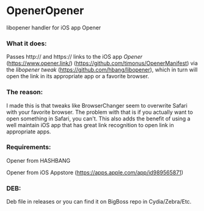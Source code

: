 # OpenerOpener
libopener handler for iOS app Opener

### What it does:
Passes http:// and https:// links to the iOS app *Opener* (https://www.opener.link/) (https://github.com/timonus/OpenerManifest) via the *libopener tweak* (https://github.com/hbang/libopener), which in turn will open the link in its appropriate app or a favorite browser.

### The reason:
I made this is that tweaks like BrowserChanger seem to overwrite Safari with your favorite browser. The problem with that is if you actually want to open something in Safari, you can't. This also adds the benefit of using a well maintain iOS app that has great link recognition to open link in appropriate apps.

### Requirements:
Opener from HASHBANG

Opener from iOS Appstore (https://apps.apple.com/app/id989565871)


### DEB:
Deb file in releases or you can find it on BigBoss repo in Cydia/Zebra/Etc.

